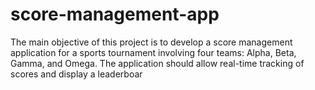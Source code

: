 # score-management-app
The main objective of this project is to develop a score management application for a sports tournament involving four teams: Alpha, Beta, Gamma, and Omega. The application should allow real-time tracking of scores and display a leaderboar
